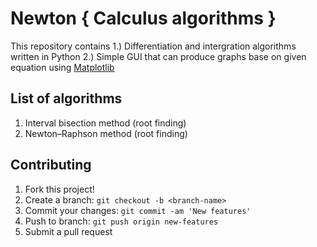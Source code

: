 # Newton { Calculus algorithms }
This repository contains 1.) Differentiation and intergration algorithms written in Python 2.) Simple GUI that can produce graphs base on given equation using [Matplotlib](https://github.com/matplotlib/matplotlib)

## List of algorithms

1. Interval bisection method (root finding)
2. Newton–Raphson method (root finding)

## Contributing

1. Fork this project!
2. Create a branch: `git checkout -b <branch-name>`
3. Commit your changes: `git commit -am 'New features'`
4. Push to branch: `git push origin new-features`
5. Submit a pull request
